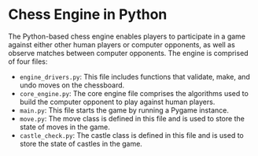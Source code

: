 # Chess Engine in Python

The Python-based chess engine enables players to participate in a game against either other human players or computer opponents, as well as observe matches between computer opponents. The engine is comprised of four files:

- `engine_drivers.py`:  This file includes functions that validate, make, and undo moves on the chessboard.
- `core_engine.py`: The core engine file comprises the algorithms used to build the computer opponent to play against human players.
- `main.py`: This file starts the game by running a Pygame instance.
- `move.py`: The move class is defined in this file and is used to store the state of moves in the game.
- `castle_check.py`: The castle class is defined in this file and is used to store the state of castles in the game.

